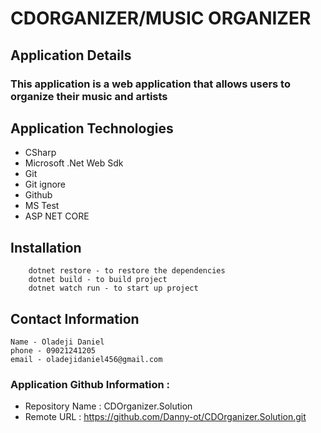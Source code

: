 # CDORGANIZER/MUSIC ORGANIZER
## Application Details
### This application is a web application that allows users to organize their music and artists

## Application Technologies
* CSharp
* Microsoft .Net Web Sdk
* Git
* Git ignore
* Github
* MS Test
* ASP NET CORE 

## Installation
```dotnet
    dotnet restore - to restore the dependencies
    dotnet build - to build project
    dotnet watch run - to start up project
```
## Contact Information
    Name - Oladeji Daniel
    phone - 09021241205
    email - oladejidaniel456@gmail.com

### Application Github  Information : 
* Repository Name : CDOrganizer.Solution
* Remote URL : https://github.com/Danny-ot/CDOrganizer.Solution.git
